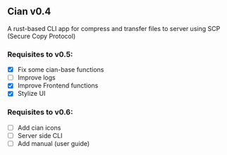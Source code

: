 ## Cian v0.4
A rust-based CLI app for compress and transfer files to server using SCP (Secure Copy Protocol)

### Requisites to v0.5:
- [x] Fix some cian-base functions
- [ ] Improve logs
- [x] Improve Frontend functions
- [x] Stylize UI

### Requisites to v0.6:
- [ ] Add cian icons
- [ ] Server side CLI
- [ ] Add manual (user guide)
